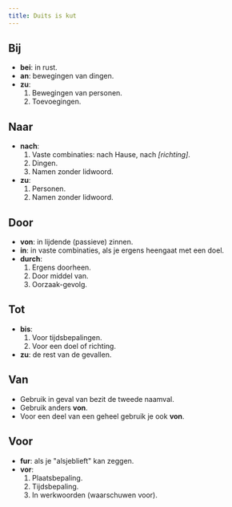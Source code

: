 ```yaml
---
title: Duits is kut
---
```


## Bij

- **bei**: in rust.
- **an**: bewegingen van dingen.
- **zu**:
  1. Bewegingen van personen.
  2. Toevoegingen.

## Naar

- **nach**:
  1. Vaste combinaties: nach Hause, nach _[richting]_.
  2. Dingen.
  3. Namen zonder lidwoord.
- **zu**:
  1. Personen.
  2. Namen zonder lidwoord.

## Door

- **von**: in lijdende (passieve) zinnen.
- **in**: in vaste combinaties, als je ergens heengaat met een doel.
- **durch**:
  1. Ergens doorheen.
  2. Door middel van.
  3. Oorzaak-gevolg.

## Tot

- **bis**:
  1. Voor tijdsbepalingen.
  2. Voor een doel of richting.
- **zu**: de rest van de gevallen.

## Van

- Gebruik in geval van bezit de tweede naamval.
- Gebruik anders **von**.
- Voor een deel van een geheel gebruik je ook **von**.

## Voor

- **fur**: als je "alsjeblieft" kan zeggen.
- **vor**:
  1. Plaatsbepaling.
  2. Tijdsbepaling.
  3. In werkwoorden (waarschuwen voor).
